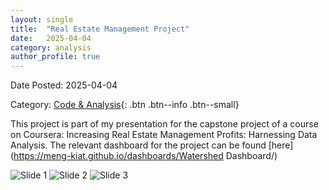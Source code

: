 ```yaml
---
layout: single
title:  "Real Estate Management Project"
date:   2025-04-04
category: analysis
author_profile: true
---
```

Date Posted: 2025-04-04

Category: [Code & Analysis](https://meng-kiat.github.io/analysis/){: .btn .btn--info .btn--small}

This project is part of my presentation for the capstone project of a course on Coursera: Increasing Real Estate Management Profits: Harnessing Data Analysis. The relevant dashboard for the project can be found [here](https://meng-kiat.github.io/dashboards/Watershed Dashboard/)

![Slide 1](/assets/images/proposal/Slide3.png)
![Slide 2](/assets/images/proposal/Slide4.png)
![Slide 3](/assets/images/proposal/Slide5.png)